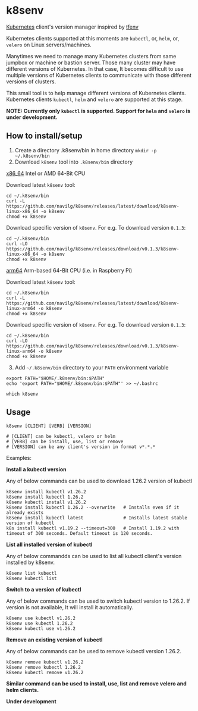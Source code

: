 # k8senv

[Kubernetes](https://kubernetes.io) client's version manager inspired by [tfenv](https://github.com/tfutils/tfenv)

Kubernetes clients supported at this moments are `kubectl`, or, `helm`, or, `velero` on Linux servers/machines.

Manytimes we need to manage many Kubernetes clusters from same jumpbox or machine or bastion server. Those many cluster may have different versions of Kubernetes. In that case, It becomes difficult to use multiple versions of Kubernetes clients to communicate with those different versions of clusters.

This small tool is to help manage different versions of Kubernetes clients. Kubernetes clients `kubectl`, `helm` and `velero` are supported at this stage.

**NOTE: Currently only `kubectl` is supported. Support for `helm` and `velero` is under development.**

## How to install/setup

1. Create a directory .k8senv/bin in home directory `mkdir -p ~/.k8senv/bin`
2. Download `k8senv` tool into `.k8senv/bin` directory

[x86_64](https://github.com/navilg/k8senv/releases/latest/download/k8senv-linux-x86_64) Intel or AMD 64-Bit CPU

Download latest `k8senv` tool:
```
cd ~/.k8senv/bin
curl -L https://github.com/navilg/k8senv/releases/latest/download/k8senv-linux-x86_64 -o k8senv
chmod +x k8senv
```

Download specific version of `k8senv`. For e.g. To download version `0.1.3`:

```
cd ~/.k8senv/bin
curl -LO https://github.com/navilg/k8senv/releases/download/v0.1.3/k8senv-linux-x86_64 -o k8senv
chmod +x k8senv
```

[arm64](https://github.com/navilg/k8senv/releases/latest/download/k8senv-linux-arm64) Arm-based 64-Bit CPU (i.e. in Raspberry Pi)

Download latest `k8senv` tool:
```
cd ~/.k8senv/bin
curl -L https://github.com/navilg/k8senv/releases/latest/download/k8senv-linux-arm64 -o k8senv
chmod +x k8senv
```

Download specific version of `k8senv`. For e.g. To download version `0.1.3`:

```
cd ~/.k8senv/bin
curl -LO https://github.com/navilg/k8senv/releases/download/v0.1.3/k8senv-linux-arm64 -o k8senv
chmod +x k8senv
```

3. Add `~/.k8senv/bin` directory to your `PATH` environment variable

```
export PATH="$HOME/.k8senv/bin:$PATH"
echo 'export PATH="$HOME/.k8senv/bin:$PATH"' >> ~/.bashrc
```

```
which k8senv
```

## Usage

```
k8senv [CLIENT] [VERB] [VERSION]

# [CLIENT] can be kubectl, velero or helm
# [VERB] can be install, use, list or remove
# [VERSION] can be any client's version in format v*.*.*
```

Examples:

**Install a kubectl version**

Any of below commands can be used to download 1.26.2 version of kubectl

```
k8senv install kubectl v1.26.2
k8senv install kubectl 1.26.2
k8senv kubectl install v1.26.2
k8senv install kubectl 1.26.2 --overwrite   # Installs even if it already exists
k8senv install kubectl latest               # Installs latest stable version of kubectl
k8s install kubectl v1.19.2 --timeout=300   # Install 1.19.2 with timeout of 300 seconds. Default timeout is 120 seconds.
```

**List all installed version of kubectl**

Any of below commandds can be used to list all kubectl client's version installed by k8senv.

```
k8senv list kubectl
k8senv kubectl list
```

**Switch to a version of kubectl**

Any of below commands can be used to switch kubectl version to 1.26.2. If version is not available, It will install it automatically.

```
k8senv use kubectl v1.26.2
k8senv use kubectl 1.26.2
k8senv kubectl use v1.26.2
```

**Remove an existing version of kubectl**

Any of below commands can be used to remove kubectl version 1.26.2.

```
k8senv remove kubectl v1.26.2
k8senv remove kubectl 1.26.2
k8senv kubectl remove v1.26.2
```

**Similar command can be used to install, use, list and remove velero and helm clients.**

**Under development**